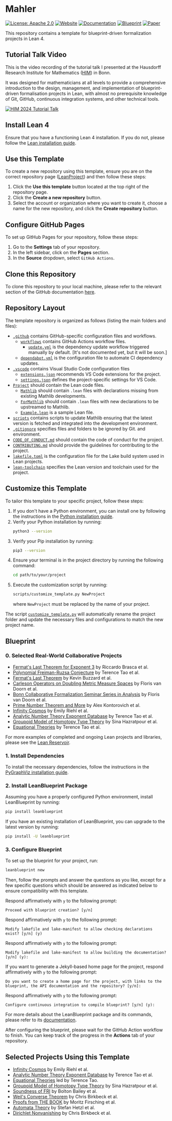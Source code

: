 # Mahler

[![License: Apache 2.0](https://img.shields.io/badge/License-Apache_2.0-lightblue.svg)](https://opensource.org/licenses/Apache-2.0)
[![Website](https://img.shields.io/badge/Website-Ready-green)](https://giuliocaflisch.github.io/mahler)
[![Documentation](https://img.shields.io/badge/Documentation-Passing-green)](https://giuliocaflisch.github.io/mahler/docs)
[![Blueprint](https://img.shields.io/badge/Blueprint-WIP-blue)](https://giuliocaflisch.github.io/mahler/blueprint)
[![Paper](https://img.shields.io/badge/Paper-WIP-blue)](https://giuliocaflisch.github.io/mahler/blueprint.pdf)

This repository contains a template for blueprint-driven formalization projects in Lean 4.

## Tutorial Talk Video

This is the video recording of the tutorial talk I presented at the Hausdorff Research Institute for
Mathematics ([HIM](https://www.mathematics.uni-bonn.de/him)) in Bonn.

It was designed for mathematicians at all levels to provide a comprehensive introduction to the design,
management, and implementation of blueprint-driven formalisation projects in Lean, with almost no
prerequisite knowledge of Git, GitHub, continuous integration systems, and other technical tools.

[![HIM 2024 Tutorial Talk](https://img.youtube.com/vi/KyuyTsLgkMY/maxresdefault.jpg)](https://youtu.be/KyuyTsLgkMY)

## Install Lean 4

Ensure that you have a functioning Lean 4 installation. If you do not, please follow
the [Lean installation guide](https://leanprover-community.github.io/get_started.html).

## Use this Template

To create a new repository using this template, ensure you are on the correct repository page
([LeanProject](https://github.com/pitmonticone/LeanProject)) and then follow these steps:

1. Click the **Use this template** button located at the top right of the repository page.
2. Click the **Create a new repository** button.
3. Select the account or organization where you want to create it, choose a name for the new
repository, and click the **Create repository** button.

## Configure GitHub Pages

To set up GitHub Pages for your repository, follow these steps:

1. Go to the **Settings** tab of your repository.
2. In the left sidebar, click on the **Pages** section.
3. In the **Source** dropdown, select `GitHub Actions`.

## Clone this Repository

To clone this repository to your local machine, please refer to the relevant section of the
GitHub documentation [here](https://docs.github.com/en/repositories/creating-and-managing-repositories/cloning-a-repository).

## Repository Layout

The template repository is organized as follows (listing the main folders and files):

- [`.github`](.github) contains GitHub-specific configuration files and workflows.
    - [`workflows`](.github/workflows) contains GitHub Actions workflow files.
        - [`update.yml`](.github/workflows/update.yml) is the dependency update workflow triggered manually by default.
        [It's not documented yet, but it will be soon.]
    - [`dependabot.yml`](.github/dependabot.yml) is the configuration file to automate CI dependency
    updates.
- [`.vscode`](.vscode) contains Visual Studio Code configuration files
    - [`extensions.json`](.vscode/extensions.json) recommends VS Code extensions for the project.
    - [`settings.json`](.vscode/settings.json) defines the project-specific settings for VS Code.
- [`Project`](Project) should contain the Lean code files.
    - [`Mathlib`](Project/Mathlib) should contain `.lean` files with declarations missing from
    existing Mathlib developments.
    - [`ForMathlib`](Project/ForMathlib) should contain `.lean` files with new declarations to
    be upstreamed to Mathlib.
    - [`Example.lean`](Project/Example.lean) is a sample Lean file.
- [`scripts`](scripts) contains scripts to update Mathlib ensuring that the latest version is
fetched and integrated into the development environment.
- [`.gitignore`](.gitignore) specifies files and folders to be ignored by Git.
and environment.
- [`CODE_OF_CONDUCT.md`](CODE_OF_CONDUCT.md) should contain the code of conduct for the project.
- [`CONTRIBUTING.md`](CONTRIBUTING.md) should provide the guidelines for contributing to the
project.
- [`lakefile.toml`](lakefile.toml) is the configuration file for the Lake build system used in
Lean projects.
- [`lean-toolchain`](lean-toolchain) specifies the Lean version and toolchain used for the project.

## Customize this Template

To tailor this template to your specific project, follow these steps:

1. If you don't have a Python environment, you can install one by following the instructions in the
[Python installation guide](https://www.python.org/downloads/).
1. Verify your Python installation by running:
    ```bash
    python3 --version
    ```
1. Verify your Pip installation by running:
    ```bash
    pip3 --version
    ```
1. Ensure your terminal is in the project directory by running the following command:
    ```bash
    cd path/to/your/project
    ```
1.	Execute the customization script by running:
    ```bash
    scripts/customize_template.py NewProject
    ```
    where `NewProject` must be replaced by the name of your project.

The script [`customize_template.py`](scripts/customize_template.py) will automatically rename the
project folder and update the necessary files and configurations to match the new project name.

## Blueprint

### 0. Selected Real-World Collaborative Projects

- [Fermat's Last Theorem for Exponent 3](https://pitmonticone.github.io/FLT3/) by Riccardo Brasca et al.
- [Polynomial Freiman-Ruzsa Conjecture](https://github.com/teorth/pfr) by Terence Tao et al.
- [Fermat's Last Theorem](https://imperialcollegelondon.github.io/FLT/) by Kevin Buzzard et al.
- [Carleson Operators on Doubling Metric Measure Spaces](http://florisvandoorn.com/carleson/) by Floris van Doorn et al.
- [Bonn Collaborative Formalization Seminar Series in Analysis](https://github.com/fpvandoorn/BonnAnalysis) by Floris van Doorn et al.
- [Prime Number Theorem and More](https://github.com/AlexKontorovich/PrimeNumberTheoremAnd) by Alex Kontorovich et al.
- [Infinity Cosmos](https://github.com/emilyriehl/infinity-cosmos) by Emily Riehl et al.
- [Analytic Number Theory Exponent Database](https://github.com/teorth/expdb) by Terence Tao et al.
- [Groupoid Model of Homotopy Type Theory](https://github.com/sinhp/GroupoidModelofHoTTinLean4) by Sina Hazratpour et al.
- [Equational Theories](https://github.com/teorth/equational_theories) by Terence Tao et al.

For more examples of completed and ongoing Lean projects and libraries, please
see the [Lean Reservoir](https://reservoir.lean-lang.org).

### 1. Install Dependencies

To install the necessary dependencies, follow the instructions in the
[PyGraphViz installation guide](https://pygraphviz.github.io/documentation/stable/install.html).

### 2. Install LeanBlueprint Package

Assuming you have a properly configured Python environment, install LeanBlueprint by running:

```bash
pip install leanblueprint
```

If you have an existing installation of LeanBlueprint, you can upgrade to the latest version by
running:

```bash
pip install -U leanblueprint
```

### 3. Configure Blueprint

To set up the blueprint for your project, run:

```bash
leanblueprint new
```

Then, follow the prompts and answer the questions as you like, except for a few specific
questions which should be answered as indicated below to ensure compatibility with this template.

Respond affirmatively with `y` to the following prompt:

```console
Proceed with blueprint creation? [y/n]
```

Respond affirmatively with `y` to the following prompt:

```console
Modify lakefile and lake-manifest to allow checking declarations exist? [y/n] (y)
```

Respond affirmatively with `y` to the following prompt:

```console
Modify lakefile and lake-manifest to allow building the documentation? [y/n] (y):
```

If you want to generate a Jekyll-based home page for the project, respond
affirmatively with `y` to the following prompt:

```console
Do you want to create a home page for the project, with links to the blueprint, the API documentation and the repository? [y/n]:
```

Respond affirmatively with `y` to the following prompt:

```console
Configure continuous integration to compile blueprint? [y/n] (y):
```

For more details about the LeanBlueprint package and its commands, please refer to its
[documentation](https://github.com/PatrickMassot/leanblueprint/tree/master#starting-a-blueprint).

After configuring the blueprint, please wait for the GitHub Action workflow to finish.
You can keep track of the progress in the **Actions** tab of your repository.

## Selected Projects Using this Template

- [Infinity Cosmos](https://github.com/emilyriehl/infinity-cosmos) by Emily Riehl et al.
- [Analytic Number Theory Exponent Database](https://github.com/teorth/expdb) by Terence Tao et al.
- [Equational Theories](https://github.com/teorth/equational_theories) led by Terence Tao.
- [Groupoid Model of Homotopy Type Theory](https://github.com/sinhp/GroupoidModelofHoTTinLean4) by Sina Hazratpour et al.
- [Soundness of FRI](https://github.com/BoltonBailey/FRISoundness) by Bolton Bailey et al.
- [Weil's Converse Theorem](https://github.com/CBirkbeck/WeilConverse) by Chris Birkbeck et al.
- [Proofs from THE BOOK](https://github.com/mo271/FormalBook) by Moritz Firsching et al.
- [Automata Theory](https://github.com/shetzl/autth) by Stefan Hetzl et al.
- [Dirichlet Nonvanishing](https://github.com/CBirkbeck/DirichletNonvanishing) by Chris Birkbeck et al.

